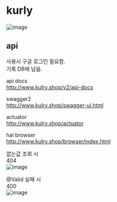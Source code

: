 # kurly

![image](https://user-images.githubusercontent.com/46153703/115948416-38baff80-a509-11eb-8b28-11650ff9542d.png)

## api

사용시 구글 로그인 필요함.  
기록 DB에 남음.  

api docs  
http://www.kulry.shop/v2/api-docs  

swagger2  
http://www.kulry.shop/swagger-ui.html  

actuator  
http://www.kulry.shop/actuator  

hal browser  
http://www.kulry.shop/browser/index.html  

없는값 조회 시  
404  
![image](https://user-images.githubusercontent.com/46153703/115948557-a8c98580-a509-11eb-985e-d53c514a156e.png)  

@Valid 실패 시  
400  
![image](https://user-images.githubusercontent.com/46153703/115948602-f514c580-a509-11eb-866a-ca6bef91a586.png)  
 
